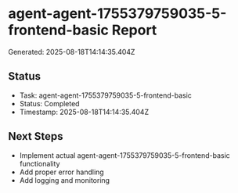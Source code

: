 # agent-agent-1755379759035-5-frontend-basic Report

Generated: 2025-08-18T14:14:35.404Z

## Status
- Task: agent-agent-1755379759035-5-frontend-basic
- Status: Completed
- Timestamp: 2025-08-18T14:14:35.404Z

## Next Steps
- Implement actual agent-agent-1755379759035-5-frontend-basic functionality
- Add proper error handling
- Add logging and monitoring
